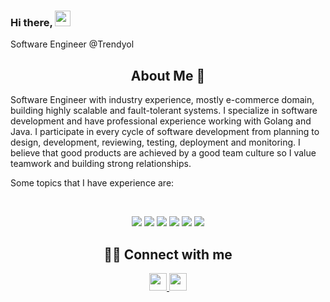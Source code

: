 ### Hi there,  <img src="https://media.giphy.com/media/hvRJCLFzcasrR4ia7z/giphy.gif" width="25px"> 
Software Engineer @Trendyol
<br/>

<h2 align="center">
About Me 🎈 
</h2>
Software Engineer with industry experience, mostly e-commerce domain, building highly scalable and fault-tolerant systems. I specialize in software development and have professional experience working with Golang and Java. I participate in every cycle of software development from planning to design, development, reviewing, testing, deployment and monitoring. I believe that good products are achieved by a good team culture so I value teamwork and building strong relationships.

Some topics that I have experience are:

</p>
<center>
<br>
  
<p align="center">
<img src="https://img.shields.io/badge/Go-00ADD8?style=for-the-badge&logo=go&logoColor=white">
<img src="https://img.shields.io/badge/Spring-6DB33F?style=for-the-badge&logo=spring&logoColor=white">
<img src="https://img.shields.io/badge/Elastic_Search-005571?style=for-the-badge&logo=elasticsearch&logoColor=white">
<img src="https://img.shields.io/badge/Apache_Kafka-231F20?style=for-the-badge&logo=apache-kafka&logoColor=white">
<img src="https://img.shields.io/badge/Couchbase-EA2328?style=for-the-badge&logo=couchbase&logoColor=white">
<img src="https://img.shields.io/badge/PostgreSQL-316192?style=for-the-badge&logo=postgresql&logoColor=white">

</p>

<h2 align="center">
🤝🏻 Connect with me 
</h2>
  
<p align="center">
<a href="https://medium.com/@tugrulbayrak" target="_blank">
    <img height="28" src="https://cdn4.iconfinder.com/data/icons/social-media-rounded-corners/512/Medium_rounded_cr-306.png"/>
</a>
  
<a href="https://www.linkedin.com/in/tugrulbayrak" target="_blank">
    <img height="28" src="https://cdn2.iconfinder.com/data/icons/social-icon-3/512/social_style_3_in-306.png"/>
</a>
</p> 
  
